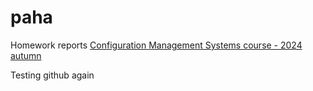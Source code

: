 # paha

Homework reports [Configuration Management Systems course - 2024 autumn](https://terokarvinen.com/palvelinten-hallinta/)

Testing github again
